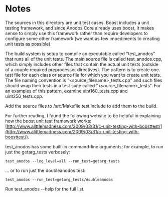 # Notes
The sources in this directory are unit test cases.  Boost includes a
unit testing framework, and since Anodos Core already uses boost, it makes
sense to simply use this framework rather than require developers to
configure some other framework (we want as few impediments to creating
unit tests as possible).

The build system is setup to compile an executable called "test_anodos"
that runs all of the unit tests.  The main source file is called
test_anodos.cpp, which simply includes other files that contain the
actual unit tests (outside of a couple required preprocessor
directives).  The pattern is to create one test file for each class or
source file for which you want to create unit tests.  The file naming
convention is "<source_filename>_tests.cpp" and such files should wrap
their tests in a test suite called "<source_filename>_tests".  For an
examples of this pattern, examine uint160_tests.cpp and
uint256_tests.cpp.

Add the source files to /src/Makefile.test.include to add them to the build.

For further reading, I found the following website to be helpful in
explaining how the boost unit test framework works:
[http://www.alittlemadness.com/2009/03/31/c-unit-testing-with-boosttest/](http://www.alittlemadness.com/2009/03/31/c-unit-testing-with-boosttest/).

test_anodos has some built-in command-line arguments; for
example, to run just the getarg_tests verbosely:

    test_anodos --log_level=all --run_test=getarg_tests

... or to run just the doubleanodos test:

    test_anodos --run_test=getarg_tests/doubleanodos

Run  test_anodos --help   for the full list.

